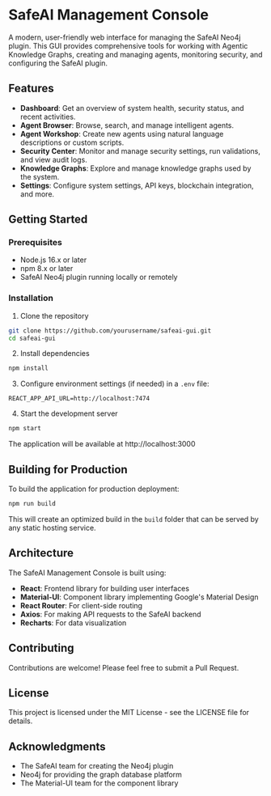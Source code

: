# SafeAI Management Console

A modern, user-friendly web interface for managing the SafeAI Neo4j plugin. This GUI provides comprehensive tools for working with Agentic Knowledge Graphs, creating and managing agents, monitoring security, and configuring the SafeAI plugin.

## Features

- **Dashboard**: Get an overview of system health, security status, and recent activities.
- **Agent Browser**: Browse, search, and manage intelligent agents.
- **Agent Workshop**: Create new agents using natural language descriptions or custom scripts.
- **Security Center**: Monitor and manage security settings, run validations, and view audit logs.
- **Knowledge Graphs**: Explore and manage knowledge graphs used by the system.
- **Settings**: Configure system settings, API keys, blockchain integration, and more.

## Getting Started

### Prerequisites

- Node.js 16.x or later
- npm 8.x or later
- SafeAI Neo4j plugin running locally or remotely

### Installation

1. Clone the repository
```bash
git clone https://github.com/yourusername/safeai-gui.git
cd safeai-gui
```

2. Install dependencies
```bash
npm install
```

3. Configure environment settings (if needed) in a `.env` file:
```
REACT_APP_API_URL=http://localhost:7474
```

4. Start the development server
```bash
npm start
```

The application will be available at http://localhost:3000

## Building for Production

To build the application for production deployment:

```bash
npm run build
```

This will create an optimized build in the `build` folder that can be served by any static hosting service.

## Architecture

The SafeAI Management Console is built using:

- **React**: Frontend library for building user interfaces
- **Material-UI**: Component library implementing Google's Material Design
- **React Router**: For client-side routing
- **Axios**: For making API requests to the SafeAI backend
- **Recharts**: For data visualization

## Contributing

Contributions are welcome! Please feel free to submit a Pull Request.

## License

This project is licensed under the MIT License - see the LICENSE file for details.

## Acknowledgments

- The SafeAI team for creating the Neo4j plugin
- Neo4j for providing the graph database platform
- The Material-UI team for the component library 